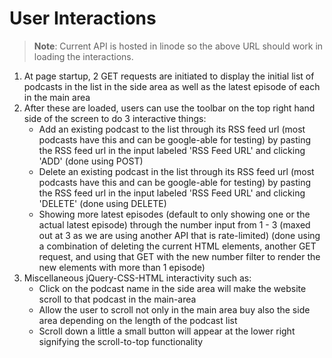 # User Interactions

> __Note__: Current API is hosted in linode so the above URL should work in loading the interactions.

1. At page startup, 2 GET requests are initiated to display the initial list of podcasts in the list in the side area as well as the latest episode of each in the main area
2. After these are loaded, users can use the toolbar on the top right hand side of the screen to do 3 interactive things:
    * Add an existing podcast to the list through its RSS feed url (most podcasts have this and can be google-able for testing) by pasting the RSS feed url in the input labeled 'RSS Feed URL'  and clicking 'ADD' (done using POST)
    * Delete an existing podcast in the list through its RSS feed url (most podcasts have this and can be google-able for testing) by pasting the RSS feed url in the input labeled 'RSS Feed URL' and clicking 'DELETE' (done using DELETE)
    * Showing more latest episodes (default to only showing one or the actual latest episode) through the number input from 1 - 3 (maxed out at 3 as we are using another API that is rate-limited) (done using a combination of deleting the current HTML elements, another GET request, and using that GET with the new number filter to render the new elements with more than 1 episode)
3. Miscellaneous jQuery-CSS-HTML interactivity such as:
    * Click on the podcast name in the side area will make the website scroll to that podcast in the main-area
    * Allow the user to scroll not only in the main area buy also the side area depending on the length of the podcast list
    * Scroll down a little a small button will appear at the lower right signifying the scroll-to-top functionality